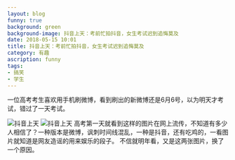 ```yaml
---
layout: blog
funny: true
background: green
background-image: 抖音上天：考前忙拍抖音，女生考试迟到追悔莫及
date: 2018-05-15 10:01
title: 抖音上天：考前忙拍抖音，女生考试迟到追悔莫及
category: 有趣
ascription: funny
tags:
- 搞笑
- 学生
---
```


一位高考考生喜欢用手机刷微博，看到刷出的新微博还是6月6号，以为明天才考试，错过了一天考试。

![抖音上天][1]
![抖音上天][2]
高考第一天就看到这样的图片在网上流传，不知道有多少人相信了？一种版本是微博，讽刺时间线混乱，一种是抖音，还有吃鸡的，一看图片就知道是网友造谣的用来娱乐的段子。
不信就明年看，又是这两张图片，换了一个原因。


  [1]: http://wx1.sinaimg.cn/large/0257a024ly1fs2hivm0xfj20ch0m8ta4.jpg
  [2]: https://wx1.sinaimg.cn/mw1024/0257a024ly1fs2hiw7vovj20ci0m8tad.jpg